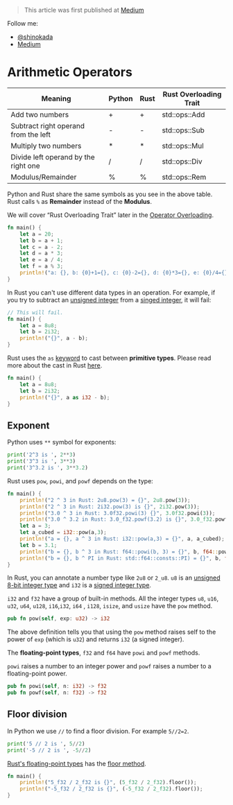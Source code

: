 > This article was first published at [Medium](https://towardsdatascience.com/a-comprehensive-tutorial-to-rust-operators-for-beginners-11554b2c64d4)

Follow me:
- [@shinokada](https://twitter.com/shinokada)
- [Medium](https://medium.com/@shinichiokada)

# Arithmetic Operators

| Meaning                              | Python | Rust | Rust Overloading Trait |
| ------------------------------------ | ------ | ---- | ---------------------- |
| Add two numbers                      | +      | +    | std::ops::Add          |
| Subtract right operand from the left | -      | -    | std::ops::Sub          |
| Multiply two numbers                 | *      | *    | std::ops::Mul          |
| Divide left operand by the right one | /      | /    | std::ops::Div          |
| Modulus/Remainder                    | %      | %    | std::ops::Rem          |

Python and Rust share the same symbols as you see in the above table. Rust calls `%`  as **Remainder** instead of the **Modulus**.

We will cover “Rust Overloading Trait” later in the [Operator Overloading](https://towardsdatascience.com/a-comprehensive-tutorial-to-rust-operators-for-beginners-11554b2c64d4).


```rust runnable
fn main() {
    let a = 20;
    let b = a + 1;
    let c = a - 2;
    let d = a * 3;
    let e = a / 4;
    let f = a % 3;
    println!("a: {}, b: {0}+1={}, c: {0}-2={}, d: {0}*3={}, e: {0}/4={}, f: {0}%3={}", a, b, c, d, e, f);
}
```

In Rust you can't use different data types in an operation. For example, if you try to subtract an [unsigned integer](https://towardsdatascience.com/unsinged-signed-integers-and-casting-in-rust-9a847bfc398f#f4ce) from a [singed integer](https://towardsdatascience.com/unsinged-signed-integers-and-casting-in-rust-9a847bfc398f#3e54), it will fail:

```rust runnable
// This will fail.
fn main() {
    let a = 8u8;
    let b = 2i32;
    println!("{}", a - b);
}
```

Rust uses the `as` [keyword](https://doc.rust-lang.org/std/keyword.as.html) to cast between **primitive types**. Please read more about the cast in Rust [here](https://towardsdatascience.com/unsinged-signed-integers-and-casting-in-rust-9a847bfc398f).

```rust runnable
fn main() {
    let a = 8u8;
    let b = 2i32;
    println!("{}", a as i32 - b);
}
```

## Exponent

Python uses `**` symbol for exponents:

```python runnable
print('2^3 is ', 2**3)
print('3^3 is ', 3**3)
print('3^3.2 is ', 3**3.2)
```

Rust uses `pow`, `powi`, and `powf` depends on the type:

```rust runnable
fn main() {
    println!("2 ^ 3 in Rust: 2u8.pow(3) = {}", 2u8.pow(3));
    println!("2 ^ 3 in Rust: 2i32.pow(3) is {}", 2i32.pow(3));
    println!("3.0 ^ 3 in Rust: 3.0f32.powi(3) {}", 3.0f32.powi(3));
    println!("3.0 ^ 3.2 in Rust: 3.0_f32.powf(3.2) is {}", 3.0_f32.powf(3.2));
    let a = 3;
    let a_cubed = i32::pow(a,3);
    println!("a = {}, a ^ 3 in Rust: i32::pow(a,3) = {}", a, a_cubed);
    let b = 3.1;
    println!("b = {}, b ^ 3 in Rust: f64::powi(b, 3) = {}", b, f64::powi(b, 3));
    println!("b = {}, b ^ PI in Rust: std::f64::consts::PI) = {}", b, f64::powf(b, std::f64::consts::PI) );    
}
```

In Rust, you can annotate a number type like `2u8` or `2_u8`. `u8` is an [unsigned 8-bit integer type](https://towardsdatascience.com/unsinged-signed-integers-and-casting-in-rust-9a847bfc398f) and `i32` is a [signed integer type](https://towardsdatascience.com/unsinged-signed-integers-and-casting-in-rust-9a847bfc398f).

`i32` and `f32` have a group of built-in methods. All the integer types `u8`, `u16`, `u32`, `u64`, `u128`, `i16`,`i32`, `i64` , `i128`, `isize`, and `usize` have the ``pow`` method.

```rust
pub fn pow(self, exp: u32) -> i32
```

The above definition tells you that using the `pow` method raises self to the power of `exp` (which is `u32`) and returns `i32` (a signed integer).

The **floating-point types**, `f32` and `f64` have `powi` and `powf` methods.

`powi` raises a number to an integer power and `powf` raises a number to a floating-point power.

```rust
pub fn powi(self, n: i32) -> f32
pub fn powf(self, n: f32) -> f32
```

## Floor division

In Python we use `//` to find a floor division. For example `5//2=2`.

```python runnable
print('5 // 2 is ', 5//2)
print('-5 // 2 is ', -5//2)
```

[Rust's floating-point types](https://doc.rust-lang.org/book/ch03-02-data-types.html#floating-point-types) has the [floor method](https://doc.rust-lang.org/std/primitive.f64.html#method.floor).

```rust runnable
fn main() {
    println!("5_f32 / 2_f32 is {}", (5_f32 / 2_f32).floor());
    println!("-5_f32 / 2_f32 is {}", (-5_f32 / 2_f32).floor());
}
```

